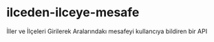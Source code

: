 # ilceden-ilceye-mesafe
 İller ve İlçeleri Girilerek Aralarındakı mesafeyi kullancıya bildiren bir API
